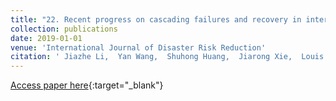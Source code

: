 ```yaml
---
title: "22. Recent progress on cascading failures and recovery in interdependent networks"
collection: publications
date: 2019-01-01
venue: 'International Journal of Disaster Risk Reduction'
citation: ' Jiazhe Li,  Yan Wang,  Shuhong Huang,  Jiarong Xie,  Louis Shekhtman,  Yanqing Hu,  Shlomo Havlin, &quot;Recent progress on cascading failures and recovery in interdependent networks.&quot; International Journal of Disaster Risk Reduction, 2019.'
---
```

[Access paper here](https://www.sciencedirect.com/science/article/pii/S2212420919307241?casa_token=Tql44QINCN8AAAAA:uvi7WJwU0csWMo_1jAF5WIHRy0otkrlqNTUuxUHfyFkuP-6kgsidF2jOM6KFaVsEAcbj65G3vA){:target="_blank"}
